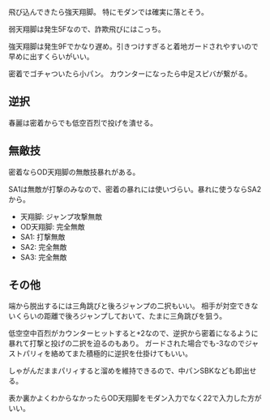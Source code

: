 飛び込んできたら強天翔脚。
特にモダンでは確実に落とそう。

弱天翔脚は発生5Fなので、詐欺飛びにはこっち。

強天翔脚は発生9Fでかなり遅め。引きつけすぎると着地ガードされやすいので早めに出すくらいがいい。

密着でゴチャついたら小パン。
カウンターになったら中足スピバが繋がる。

## 逆択

春麗は密着からでも低空百烈で投げを潰せる。

## 無敵技

密着ならOD天翔脚の無敵技暴れがある。

SA1は無敵が打撃のみなので、密着の暴れには使いづらい。暴れに使うならSA2から。

- 天翔脚: ジャンプ攻撃無敵
- OD天翔脚: 完全無敵
- SA1: 打撃無敵
- SA2: 完全無敵
- SA3: 完全無敵

## その他

端から脱出するには三角跳びと後ろジャンプの二択もいい。
相手が対空できないくらいの距離で後ろジャンプしておいて、たまに三角跳びを狙う。

低空空中百烈がカウンターヒットすると+2なので、逆択から密着になるように暴れて打撃と投げの二択を迫るのもあり。
ガードされた場合でも-3なのでジャストパリィを絡めてまた積極的に逆択を仕掛けてもいい。

しゃがんだままパリィすると溜めを維持できるので、中パンSBKなども即出せる。

表か裏かよくわからなかったらOD天翔脚をモダン入力でなく22で入力した方がいい。
